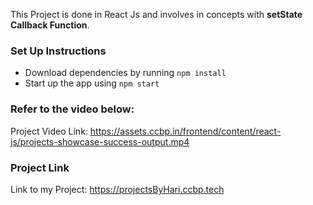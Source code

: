This Project is done in React Js and involves in concepts with **setState Callback Function**.

### Set Up Instructions

- Download dependencies by running `npm install`
- Start up the app using `npm start`

### Refer to the video below:

Project Video Link: https://assets.ccbp.in/frontend/content/react-js/projects-showcase-success-output.mp4

### Project Link

Link to my Project: https://projectsByHari.ccbp.tech
